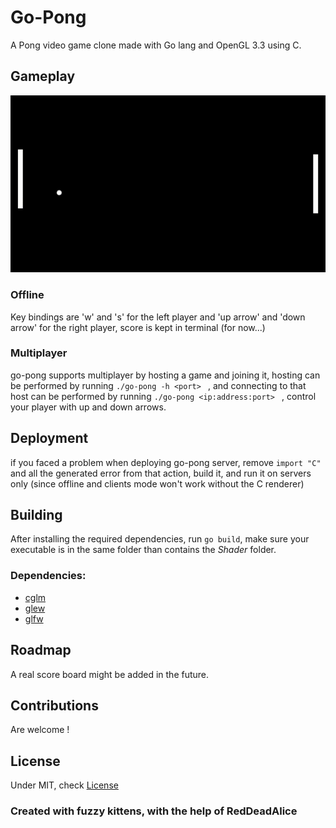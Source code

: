 # Go-Pong
A Pong video game clone made with Go lang and OpenGL 3.3 using C.
## Gameplay
![gameplay](snaps/snap-1.gif)
### Offline
Key bindings are 'w' and 's' for the left player and 'up arrow' and 'down arrow' for the right player, score is kept in terminal (for now...)
### Multiplayer
go-pong supports multiplayer by hosting a game and joining it, hosting can be performed by running ```./go-pong -h <port> ``` , and connecting to that host can be performed by running ```./go-pong <ip:address:port> ``` , control your player with up and down arrows.
## Deployment
if you faced a problem when deploying go-pong server, remove ```import "C"``` and all the generated error from that action, build it, and run it on servers only (since offline and clients mode won't work without the C renderer)
## Building
After installing the required dependencies, run ```go build```, make sure your executable is in the same folder than contains the *Shader* folder.
### Dependencies:
- [cglm](https://github.com/recp/cglm)
- [glew](http://glew.sourceforge.net/)
- [glfw](https://glfw.org/)
## Roadmap
A real score board might be added in the future.
## Contributions
Are welcome !
## License
Under MIT, check [License](LICENSE)

### Created with fuzzy kittens, with the help of RedDeadAlice